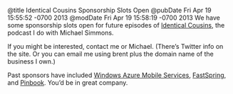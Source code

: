 @title Identical Cousins Sponsorship Slots Open
@pubDate Fri Apr 19 15:55:52 -0700 2013
@modDate Fri Apr 19 15:58:19 -0700 2013
We have some sponsorship slots open for future episodes of <a href="http://identicalcousins.net">Identical Cousins</a>, the podcast I do with Michael Simmons.

If you might be interested, contact me or Michael. (There’s Twitter info on the site. Or you can email me using brent plus the domain name of the business I own.)

Past sponsors have included <a href="http://www.windowsazure.com/ios">Windows Azure Mobile Services</a>, <a href="http://www.fastspring.com/">FastSpring</a>, and <a href="https://itunes.apple.com/us/app/pinbook-for-pinboard/id564452716?mt=8">Pinbook</a>. You’d be in great company.
